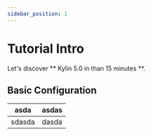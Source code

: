 ```yaml
---
sidebar_position: 1
---
```


# Tutorial Intro

Let's discover ** Kylin 5.0 in than 15 minutes **.

## Basic Configuration

| asda | asdas|
|--|--|
|sdasda|dasda|
